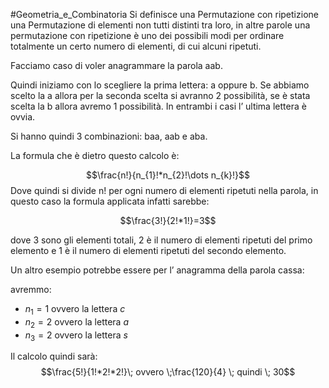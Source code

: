 #Geometria_e_Combinatoria 
Si definisce una Permutazione con ripetizione una Permutazione di elementi non tutti distinti tra loro,
in altre parole una permutazione con ripetizione è uno dei possibili modi per ordinare totalmente un certo numero di elementi, di cui alcuni ripetuti.

Facciamo caso di voler anagrammare la parola aab.

Quindi iniziamo con lo scegliere la prima lettera: a oppure b.
Se abbiamo scelto la a allora per la seconda scelta si avranno 2 possibilità, se è stata scelta la b allora avremo 1 possibilità.
In entrambi i casi l’ ultima lettera è ovvia.

Si hanno quindi 3 combinazioni: baa, aab e aba.

La formula che è dietro questo calcolo è:

$$\frac{n!}{n_{1}!*n_{2}!\dots n_{k}!}$$
Dove quindi si divide n! per ogni numero di elementi ripetuti nella parola, in questo caso la formula applicata infatti sarebbe:

$$\frac{3!}{2!*1!}=3$$

dove 3 sono gli elementi totali, 2 è il numero di elementi ripetuti del primo elemento e 1 è il numero di elementi ripetuti del secondo elemento.

Un altro esempio potrebbe essere per l’ anagramma della parola cassa:

avremmo:
- $n_{1}=1$ ovvero la lettera $c$
- $n_{2}=2$ ovvero la lettera $a$
- $n_{3}=2$ ovvero la lettera $s$

Il calcolo quindi sarà:
$$\frac{5!}{1!*2!*2!}\; ovvero \;\frac{120}{4} \; quindi \; 30$$